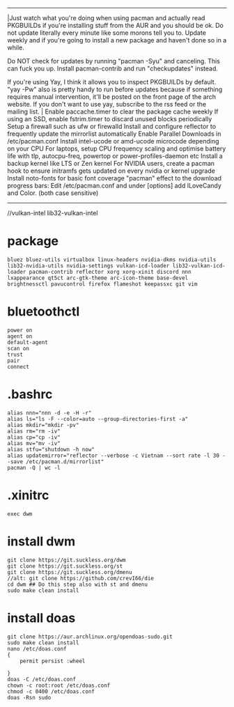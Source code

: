 -------
|Just watch what you're doing when using pacman and actually read PKGBUILDs if you're installing stuff from the AUR and  you should be ok. Do not update literally every minute like some morons tell you to. Update weekly and if you're going to install a new package and haven't done so in a while.

Do NOT check for updates by running "pacman -Syu" and canceling. This can fuck you up. Install pacman-contrib and run "checkupdates" instead.

If you're using Yay, I think it allows you to inspect PKGBUILDs by default. "yay -Pw" also is pretty handy to run before updates because if something requires manual intervention, it'll be posted on the front page of the arch website. If you don't want to use yay, subscribe to the rss feed or the mailing list.
   |
Enable paccache.timer to clear the package cache weekly
If using an SSD, enable fstrim.timer to discard unused blocks periodically
Setup a firewall such as ufw or firewalld
Install and configure reflector to frequently update the mirrorlist automatically
Enable Parallel Downloads in /etc/pacman.conf
Install intel-ucode or amd-ucode microcode depending on your CPU
For laptops, setup CPU frequency scaling and optimise battery life with tlp, autocpu-freq, powertop or power-profiles-daemon etc
Install a backup kernel like LTS or Zen kernel
For NVIDIA users, create a pacman hook to ensure initramfs gets updated on every nvidia or kernel upgrade
Install noto-fonts for basic font coverage
"pacman" effect to the download progress bars:
Edit /etc/pacman.conf and under [options] add ILoveCandy and Color. (both case sensitive)

-------

//vulkan-intel lib32-vulkan-intel

# package
    bluez bluez-utils virtualbox linux-headers nvidia-dkms nvidia-utils lib32-nvidia-utils nvidia-settings vulkan-icd-loader lib32-vulkan-icd-loader pacman-contrib reflector xorg xorg-xinit discord nnn lxappearance qt5ct arc-gtk-theme arc-icon-theme base-devel brightnessctl pavucontrol firefox flameshot keepassxc git vim
    
# bluetoothctl
    power on 
    agent on 
    default-agent 
    scan on 
    trust 
    pair 
    connect 
    
# .bashrc
    alias nnn="nnn -d -e -H -r"
    alias ls="ls -F --color=auto --group-directories-first -a"
    alias mkdir="mkdir -pv"
    alias rm="rm -iv" 
    alias cp="cp -iv" 
    alias mv="mv -iv"
    alias stfu="shutdown -h now"
    alias updatemirror="reflector --verbose -c Vietnam --sort rate -l 30 --save /etc/pacman.d/mirrorlist"
    pacman -Q | wc -l
    
# .xinitrc
    exec dwm

# install dwm
    git clone https://git.suckless.org/dwm
    git clone https://git.suckless.org/st
    git clone https://git.suckless.org/dmenu
    //alt: git clone https://github.com/crevI66/die
    cd dwm ## Do this step also with st and dmenu
    sudo make clean install

# install doas
    git clone https://aur.archlinux.org/opendoas-sudo.git
    sudo make clean install
    nano /etc/doas.conf
    {
        permit persist :wheel
        
    }
    doas -C /etc/doas.conf
    chown -c root:root /etc/doas.conf
    chmod -c 0400 /etc/doas.conf
    doas -Rsn sudo
    

